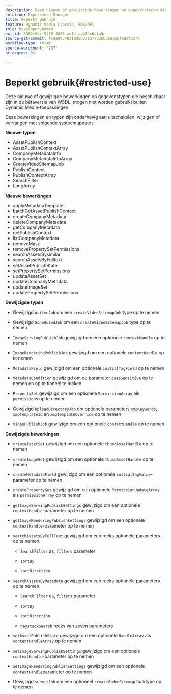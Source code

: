 ```yaml
---
description: Deze nieuwe of gewijzigde bewerkingen en gegevenstypen die beschikbaar zijn in de bètaversie van WSDL, mogen niet worden gebruikt buiten Dynamic Media-toepassingen.
solution: Experience Manager
title: Beperkt gebruik
feature: Dynamic Media Classic, SDK/API
role: Developer,Admin
exl-id: 6602c5bc-9f75-4885-ae14-cab14e6afa5e
source-git-commit: fcda99340a18d5037157723bb3bdca5fa9df3277
workflow-type: tm+mt
source-wordcount: '237'
ht-degree: 0%

---
```


# Beperkt gebruik{#restricted-use}

Deze nieuwe of gewijzigde bewerkingen en gegevenstypen die beschikbaar zijn in de bètaversie van WSDL, mogen niet worden gebruikt buiten Dynamic Media-toepassingen.

Deze bewerkingen en typen zijn onderhevig aan uitschakelen, wijzigen of vervangen met volgende systeemupdates.

**Nieuwe typen**

* AssetPublishContext
* AssetPublishContextArray
* CompanyMetadataInfo
* CompanyMetadataInfoArray
* CreateVideoSitemapJob
* PublishContext
* PublishContextArray
* SearchFilter
* LongArray

**Nieuwe bewerkingen**

* applyMetadataTemplate
* batchGetAssetPublishContext
* createCompanyMetadata
* deleteCompanyMetadata
* getCompanyMetadata
* getPublishContext
* listCompanyMetadata
* removeMask
* removePropertySetPermissions
* searchAssetsBysimilar
* searchAssetsByFulltext
* setAssetPublishState
* setPropertySetPermissions
* updateAssetSet
* updateCompanyMetadata
* updateImageSet
* updatePropertySetPermissions

**Gewijzigde typen**

* Gewijzigd `ActiveJob` om een `createVideoSitemapJob` type op te nemen

* Gewijzigd `ScheduledJob` om een `createVideoSitemapJob` type op te nemen

* `ImageServingPublishJob` gewijzigd om een optionele `contextHandle` op te nemen

* `ImageRenderingPublishJob` gewijzigd om een optionele `contextHandle` op te nemen

* `MetadataField` gewijzigd om een optionele `initialTagField` op te nemen

* `MetadataCondition` gewijzigd om de parameter `caseSensitive` op te nemen en op te tioneel te maken

* `PropertySet` gewijzigd om een optionele `PermissionArray` als `permissions` op te nemen

* Gewijzigd `UploadDirectoryJob` om optionele parameters `xmpKeywords`, `xmpTemplateId` en `xmpTemplateOverride` op te nemen

* `VideoPublishJob` gewijzigd om een optionele `contextHandle` op te nemen

**Gewijzigde bewerkingen**

* `createAssetSet` gewijzigd om een optionele `thumbAssetHandle` op te nemen

* `createImageSet` gewijzigd om een optionele `thumbAssetHandle` op te nemen

* `createMetadataField` gewijzigd om een optionele `initialTagValue`-parameter op te nemen

* `createPropertySet` gewijzigd om een optionele `PermissionUpdateArray` als `permissionArray` op te nemen

* `getImageServingPublishSettings` gewijzigd om een optionele `contextHandle`-parameter op te nemen

* `getImageRenderingPublishSettings` gewijzigd om een optionele `contextHandle`-parameter op te nemen

* `searchAssetsByFullText` gewijzigd om een reeks optionele parameters op te nemen:

   * `SearchFilter` as,  `filters` parameter

   * `sortBy`
   * `sortDirection`

* `searchAssetsByMetadata` gewijzigd om een reeks optionele parameters op te nemen:

   * `SearchFilter` as,  `filters` parameter

   * `sortBy`
   * `sortDirection`
   * `haystackSearch` reeks van zeven parameters

* `setAssetPublishState` gewijzigd om een optionele `HandleArray` als `contextHandleArray` op te nemen

* `setImageServingPublishSettings` gewijzigd om een optionele `contextHandle`-parameter op te nemen

* `setImageRenderingPublishSettings` gewijzigd om een optionele `contextHandle`parameter op te nemen

* Gewijzigd `submitJob` om een optioneel `createVideoSitemap` taaktype op te nemen
